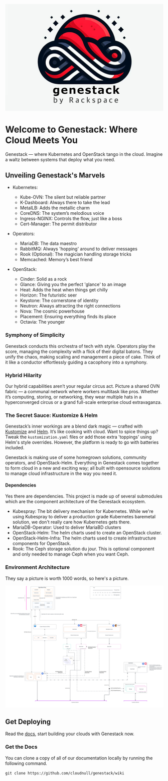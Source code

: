 ![Genestack](assets/images/genestack.png)

# Welcome to Genestack: Where Cloud Meets You

Genestack — where Kubernetes and OpenStack tango in the cloud. Imagine a waltz between systems that deploy
what you need.


## Unveiling Genestack's Marvels

* Kubernetes:
    * Kube-OVN: The silent but reliable partner
    * K-Dashboard: Always there to take the lead
    * MetalLB: Adds the metallic charm
    * CoreDNS: The system’s melodious voice
    * Ingress-NGINX: Controls the flow, just like a boss
    * Cert-Manager: The permit distributor

* Operators:
    * MariaDB: The data maestro
    * RabbitMQ: Always 'hopping' around to deliver messages
    * Rook (Optional): The magician handling storage tricks
    * Memcached: Memory’s best friend

* OpenStack:
    * Cinder: Solid as a rock
    * Glance: Giving you the perfect 'glance' to an image
    * Heat: Adds the heat when things get chilly
    * Horizon: The futuristic seer
    * Keystone: The cornerstone of identity
    * Neutron: Always attracting the right connections
    * Nova: The cosmic powerhouse
    * Placement: Ensuring everything finds its place
    * Octavia: The younger


### Symphony of Simplicity

Genestack conducts this orchestra of tech with style. Operators play the score, managing the complexity with
a flick of their digital batons. They unify the chaos, making scaling and management a piece of cake. Think
of it like a conductor effortlessly guiding a cacophony into a symphony.


### Hybrid Hilarity

Our hybrid capabilities aren’t your regular circus act. Picture a shared OVN fabric — a communal network
where workers multitask like pros. Whether it’s computing, storing, or networking, they wear multiple
hats in a hyperconverged circus or a grand full-scale enterprise cloud extravaganza.


### The Secret Sauce: Kustomize & Helm

Genestack’s inner workings are a blend dark magic — crafted with [Kustomize](https://kustomize.io) and
[Helm](https://helm.sh). It’s like cooking with cloud. Want to spice things up? Tweak the
`kustomization.yaml` files or add those extra 'toppings' using Helm's style overrides. However, the
platform is ready to go with batteries included.

Genestack is making use of some homegrown solutions, community operators, and OpenStack-Helm. Everything
in Genestack comes together to form cloud in a new and exciting way; all built with opensource solutions
to manage cloud infrastructure in the way you need it.

#### Dependencies

Yes there are dependencies. This project is made up of several submodules which are the component
architecture of the Genestack ecosystem.

* Kubespray: The bit delivery mechanism for Kubernetes. While we're using Kubespray to deliver a production
  grade Kubernetes baremetal solution, we don't really care how Kubernetes gets there.
* MariaDB-Operator: Used to deliver MariaBD clusters
* OpenStack-Helm: The helm charts used to create an OpenStack cluster.
* OpenStack-Helm-Infra: The helm charts used to create infrastructure components for OpenStack.
* Rook: The Ceph storage solution du jour. This is optional component and only needed to manage Ceph
  when you want Ceph.

### Environment Architecture

They say a picture is worth 1000 words, so here's a picture.

![Genestack Architecture Diagram](assets/images/diagram-genestack.svg)

## Get Deploying

Read the [docs](https://github.com/cloudnull/genestack/wiki), start building your clouds with Genestack now.

### Get the Docs

You can clone a copy of all of our documentation locally by running the following command.

``` shell
git clone https://github.com/cloudnull/genestack/wiki
```
